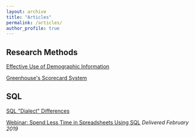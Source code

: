 ```yaml
---
layout: archive
title: "Articles"
permalink: /articles/
author_profile: true
---
```


## Research Methods
[Effective Use of Demographic Information](https://medium.com/in-the-weeds/effective-use-of-demographic-information-e2b61a90f38)

[Greenhouse's Scorecard System](https://medium.com/in-the-weeds/greenhouses-scorecard-rating-system-d66eb16d4306)

## SQL
[SQL "Dialect" Differences](https://www.datacamp.com/community/blog/sql-differences)

[Webinar: Spend Less Time in Spreadsheets Using SQL](https://www.youtube.com/watch?v=ZfWRdQwbd4Q) _Delivered February 2019_
